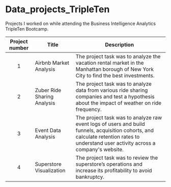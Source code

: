 # Data_projects_TripleTen
Projects I worked on while attending the Business Intelligence Analytics TripleTen Bootcamp.


| Project number | Title | Description |
| :-----------: | ----------- |----------- |
| 1 | Airbnb Market Analysis| The project task was to analyze the vacation rental market in the Manhattan borough of New York City to find the best investments. |
| 2 | Zuber Ride Sharing Analysis | The project task was to analyze data from various ride sharing companies and test a hypothesis about the impact of weather on ride frequency. |
| 3 | Event Data Analysis | The project task was to analyze raw event logs of users and build funnels, acquisition cohorts, and calculate retention rates to understand user activity across a company's website. |
| 4 | Superstore Visualization | The project task was to review the superstore’s operations and increase its profitability to avoid bankruptcy. |
